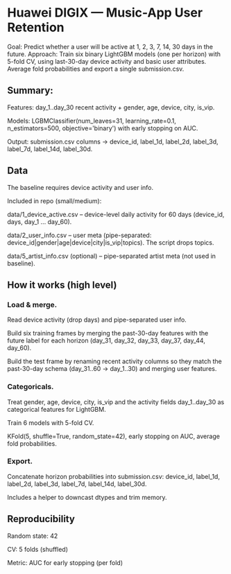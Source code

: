 # Huawei DIGIX — Music-App User Retention

Goal: Predict whether a user will be active at 1, 2, 3, 7, 14, 30 days in the future.
Approach: Train six binary LightGBM models (one per horizon) with 5-fold CV, using last-30-day device activity and basic user attributes. Average fold probabilities and export a single submission.csv.

## Summary:

Features: day_1..day_30 recent activity + gender, age, device, city, is_vip.

Models: LGBMClassifier(num_leaves=31, learning_rate=0.1, n_estimators=500, objective='binary') with early stopping on AUC.

Output: submission.csv columns → device_id, label_1d, label_2d, label_3d, label_7d, label_14d, label_30d.

## Data

The baseline requires device activity and user info. 

Included in repo (small/medium):

data/1_device_active.csv – device-level daily activity for 60 days (device_id, days, day_1 … day_60).

data/2_user_info.csv – user meta (pipe-separated: device_id|gender|age|device|city|is_vip|topics). The script drops topics.

data/5_artist_info.csv (optional) – pipe-separated artist meta (not used in baseline).


## How it works (high level)

### Load & merge.

Read device activity (drop days) and pipe-separated user info.

Build six training frames by merging the past-30-day features with the future label for each horizon (day_31, day_32, day_33, day_37, day_44, day_60).

Build the test frame by renaming recent activity columns so they match the past-30-day schema (day_31..60 → day_1..30) and merging user features.

### Categoricals.

Treat gender, age, device, city, is_vip and the activity fields day_1..day_30 as categorical features for LightGBM.

Train 6 models with 5-fold CV.

KFold(5, shuffle=True, random_state=42), early stopping on AUC, average fold probabilities.

### Export.

Concatenate horizon probabilities into submission.csv:
device_id, label_1d, label_2d, label_3d, label_7d, label_14d, label_30d.

Includes a helper to downcast dtypes and trim memory.

## Reproducibility

Random state: 42

CV: 5 folds (shuffled)

Metric: AUC for early stopping (per fold)
